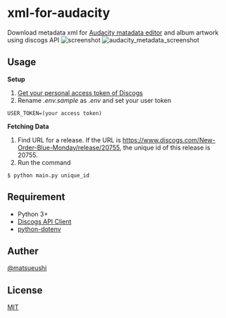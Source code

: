 # xml-for-audacity

Download metadata xml for [Audacity matadata editor](https://manual.audacityteam.org/man/metadata_editor.html) and album artwork using discogs API
![screenshot](https://user-images.githubusercontent.com/28841596/46452843-063f3080-c76c-11e8-91c4-1823e768a7de.png)
![audacity_metadata_screenshot](https://user-images.githubusercontent.com/28841596/46511727-3e06b080-c81e-11e8-9e21-c45f6b7671a0.png)

## Usage

**Setup**
1. [Get your personal access token of Discogs](https://www.discogs.com/settings/developers)
2. Rename *.env.sample* as *.env* and set your user token 
```
USER_TOKEN=(your access token)
```

**Fetching Data**
1. Find URL for a release. If the URL is <https://www.discogs.com/New-Order-Blue-Monday/release/20755>, the unique id of this release is 20755.
2. Run the command
```
$ python main.py unique_id
```

## Requirement

- Python 3+
- [Discogs API Client](https://github.com/discogs/discogs_client)
- [python-dotenv](https://github.com/theskumar/python-dotenv)

## Auther

[@matsueushi](https://twitter.com/matsueushi)

## License

[MIT](/LICENSE)
